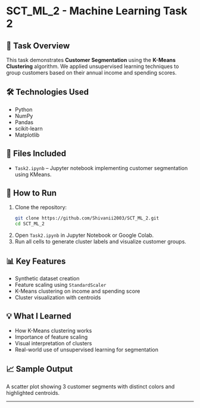 # SCT_ML_2 - Machine Learning Task 2

## 📘 Task Overview
This task demonstrates **Customer Segmentation** using the **K-Means Clustering** algorithm. We applied unsupervised learning techniques to group customers based on their annual income and spending scores.

## 🛠️ Technologies Used
- Python
- NumPy
- Pandas
- scikit-learn
- Matplotlib

## 📂 Files Included
- `Task2.ipynb` – Jupyter notebook implementing customer segmentation using KMeans.

## 🚀 How to Run
1. Clone the repository:
   ```bash
   git clone https://github.com/Shivanii2003/SCT_ML_2.git
   cd SCT_ML_2
   ```
2. Open `Task2.ipynb` in Jupyter Notebook or Google Colab.
3. Run all cells to generate cluster labels and visualize customer groups.

## 📊 Key Features
- Synthetic dataset creation
- Feature scaling using `StandardScaler`
- K-Means clustering on income and spending score
- Cluster visualization with centroids

## 💡 What I Learned
- How K-Means clustering works
- Importance of feature scaling
- Visual interpretation of clusters
- Real-world use of unsupervised learning for segmentation

## 📈 Sample Output
A scatter plot showing 3 customer segments with distinct colors and highlighted centroids.

---

